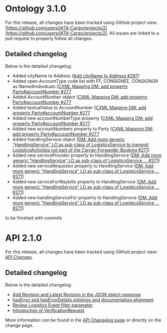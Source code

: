 

# Ontology 3.1.0

For this release, all changes have been tracked using GitHub project view: [https://github.com/users/IATA-Cargo/projects/2](https://github.com/users/IATA-Cargo/projects/2). All issues are linked to a pull request to properly follow all changes.

## Detailed changelog
Below is the detailed changelog:

- Added cityName to Address ([Add cityName to Address #287](https://github.com/IATA-Cargo/ONE-Record/issues/287))
- Added open AccountType code list with FF, CONSIGNEE, CONSIGNOR as NamedIndividuals ([CXML Mapping DM: add property Party#accountNumber #277](https://github.com/IATA-Cargo/ONE-Record/issues/277)
- Added AccountNumber object ([CXML Mapping DM: add property Party#accountNumber #277](https://github.com/IATA-Cargo/ONE-Record/issues/277)
- Added textualValue to AccountNumber ([CXML Mapping DM: add property Party#accountNumber #277](https://github.com/IATA-Cargo/ONE-Record/issues/277)
- Added new accountNumberType property ([CXML Mapping DM: add property Party#accountNumber #277](https://github.com/IATA-Cargo/ONE-Record/issues/277)
- Added new accountNumbers property to Party ([CXML Mapping DM: add property Party#accountNumber #277](https://github.com/IATA-Cargo/ONE-Record/issues/277)
- Added HandlingService object ([DM: Add more generic "HandlingService" LO as sub-class of LogisticsService to transmit LogisticsActivities not part of the Carrier-Forwarder Booking #271](https://github.com/IATA-Cargo/ONE-Record/issues/271))
- Added new serviceProvider property to HandlingService ([DM: Add more generic "HandlingService" LO as sub-class of LogisticsService ... #271](https://github.com/IATA-Cargo/ONE-Record/issues/271))
- Added new serviceRequestor property to HandlingService ([DM: Add more generic "HandlingService" LO as sub-class of LogisticsService ... #271](https://github.com/IATA-Cargo/ONE-Record/issues/271))
- Added new serviceForWaybills property to HandlingService ([DM: Add more generic "HandlingService" LO as sub-class of LogisticsService ... #271](https://github.com/IATA-Cargo/ONE-Record/issues/271))
- Added new handlingServiceFor property to HandlingService ([DM: Add more generic "HandlingService" LO as sub-class of LogisticsService ... #271](https://github.com/IATA-Cargo/ONE-Record/issues/271))

to be finished with commits


# API 2.1.0
For this release, all changes have been tracked using GitHub project view: [API Changes](https://github.com/users/IATA-Cargo/projects/4).

## Detailed changelog
Below is the detailed changelog:

- [Add Revision and Latest Revision in the JSON object response](https://github.com/IATA-Cargo/ONE-Record/issues/257)
- [hasError and hasErrorDetails ontology and documentation alignment](https://github.com/IATA-Cargo/ONE-Record/issues/260)
- [Review Logistics Event filter parameter](https://github.com/IATA-Cargo/ONE-Record/issues/256)
- [Introduction of VerificationRequest](https://github.com/IATA-Cargo/ONE-Record/issues/218)

More information can be found in the [API Changelog page](../API-Security/changelog.md) or directly on the change page.
